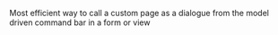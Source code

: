 Most efficient way to call a custom page as a dialogue from the model driven command bar in a form or view
